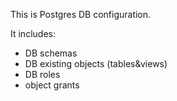 This is Postgres DB configuration.

It includes:
 - DB schemas
 - DB existing objects (tables&views)
 - DB roles
 - object grants
